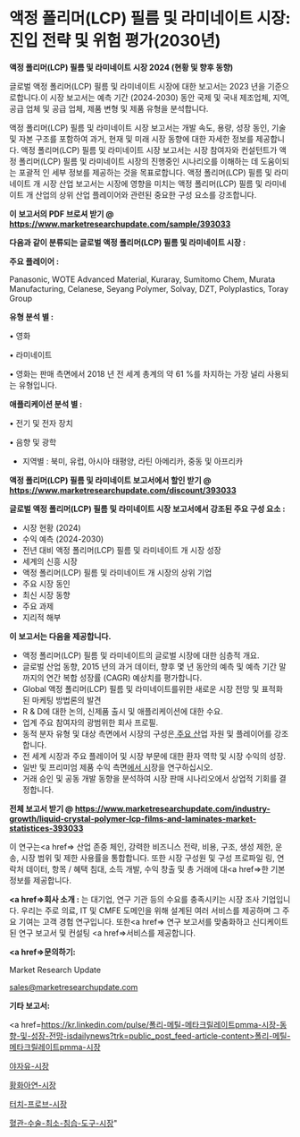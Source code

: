 # 액정 폴리머(LCP) 필름 및 라미네이트 시장: 진입 전략 및 위험 평가(2030년)

<strong>액정 폴리머(LCP) 필름 및 라미네이트 시장 2024 (현황 및 향후 동향)</strong>

글로벌 액정 폴리머(LCP) 필름 및 라미네이트 시장에 대한 보고서는 2023 년을 기준으로합니다.이 시장 보고서는 예측 기간 (2024-2030) 동안 국제 및 국내 제조업체, 지역, 공급 업체 및 공급 업체, 제품 변형 및 제품 유형을 분석합니다.

액정 폴리머(LCP) 필름 및 라미네이트 시장 보고서는 개발 속도, 용량, 성장 동인, 기술 및 자본 구조를 포함하여 과거, 현재 및 미래 시장 동향에 대한 자세한 정보를 제공합니다. 액정 폴리머(LCP) 필름 및 라미네이트 시장 보고서는 시장 참여자와 컨설턴트가 액정 폴리머(LCP) 필름 및 라미네이트 시장의 진행중인 시나리오를 이해하는 데 도움이되는 포괄적 인 세부 정보를 제공하는 것을 목표로합니다. 액정 폴리머(LCP) 필름 및 라미네이트 개 시장 산업 보고서는 시장에 영향을 미치는 액정 폴리머(LCP) 필름 및 라미네이트 개 산업의 상위 산업 플레이어와 관련된 중요한 구성 요소를 강조합니다.



<strong>이 보고서의 PDF 브로셔 받기 @ <a href=https://www.marketresearchupdate.com/sample/393033>https://www.marketresearchupdate.com/sample/393033</a></strong>



<strong>다음과 같이 분류되는 글로벌 액정 폴리머(LCP) 필름 및 라미네이트 시장 :</strong>



<strong>주요 플레이어 :</strong>

Panasonic, WOTE Advanced Material, Kuraray, Sumitomo Chem, Murata Manufacturing, Celanese, Seyang Polymer, Solvay, DZT, Polyplastics, Toray Group



<strong>유형 분석 별 :</strong>

• 영화

• 라미네이트

• 영화는 판매 측면에서 2018 년 전 세계 총계의 약 61 %를 차지하는 가장 널리 사용되는 유형입니다.



<strong>애플리케이션 분석 별 :</strong>

• 전기 및 전자 장치

• 음향 및 광학

<ul>
  <li>지역별 : 북미, 유럽, 아시아 태평양, 라틴 아메리카, 중동 및 아프리카</li>
</ul>


<strong>액정 폴리머(LCP) 필름 및 라미네이트 보고서에서 할인 받기 @ <a href=https://www.marketresearchupdate.com/discount/393033>https://www.marketresearchupdate.com/discount/393033</a></strong>



<strong>글로벌 액정 폴리머(LCP) 필름 및 라미네이트 시장 보고서에서 강조된 주요 구성 요소 :</strong>
<ul>
  <li>시장 현황 (2024)</li>
  <li>수익 예측 (2024-2030)</li>
  <li>전년 대비 액정 폴리머(LCP) 필름 및 라미네이트 개 시장 성장</li>
  <li>세계의 신흥 시장</li>
  <li>액정 폴리머(LCP) 필름 및 라미네이트 개 시장의 상위 기업</li>
  <li>주요 시장 동인</li>
  <li>최신 시장 동향</li>
  <li>주요 과제</li>
  <li>지리적 해부</li>
</ul>


<strong>이 보고서는 다음을 제공합니다.</strong>
<ul>
  <li>액정 폴리머(LCP) 필름 및 라미네이트의 글로벌 시장에 대한 심층적 개요.</li>
  <li>글로벌 산업 동향, 2015 년의 과거 데이터, 향후 몇 년 동안의 예측 및 예측 기간 말까지의 연간 복합 성장률 (CAGR) 예상치를 평가합니다.</li>
  <li>Global 액정 폴리머(LCP) 필름 및 라미네이트를위한 새로운 시장 전망 및 표적화 된 마케팅 방법론의 발견</li>
  <li>R &amp; D에 대한 논의, 신제품 출시 및 애플리케이션에 대한 수요.</li>
  <li>업계 주요 참여자의 광범위한 회사 프로필.</li>
  <li>동적 분자 유형 및 대상 측면에서 시장의 구성은<a href=> 주요 산</a>업 자원 및 플레이어를 강조합니다.</li>
  <li>전 세계 시장과 주요 플레이어 및 시장 부문에 대한 환자 역학 및 시장 수익의 성장.</li>
  <li>일반 및 프리미엄 제품 수익 측면<a href=>에서 시</a>장을 연구하십시오.</li>
  <li>거래 승인 및 공동 개발 동향을 분석하여 시장 판매 시나리오에서 상업적 기회를 결정합니다.</li>
</ul>



<strong>전체 보고서 받기 @ <a href=https://www.marketresearchupdate.com/industry-growth/liquid-crystal-polymer-lcp-films-and-laminates-market-statistices-393033>https://www.marketresearchupdate.com/industry-growth/liquid-crystal-polymer-lcp-films-and-laminates-market-statistices-393033</a></strong>

이 연구는<a href=> 산업 존중</a> 체인, 강력한 비즈니스 전략, 비용, 구조, 생성 제한, 운송, 시장 범위 및 제한 사용률을 통합합니다. 또한 시장 구성원 및 구성 프로파일 링, 연락처 데이터, 항목 / 혜택 침대, 소득 개발, 수익 창출 및 총 거래에 대<a href=>한 기본 </a>정보를 제공합니다.



<strong><a href=>회사 소</a>개 :</strong>
는 대기업, 연구 기관 등의 수요를 충족시키는 시장 조사 기업입니다. 우리는 주로 의료, IT 및 CMFE 도메인을 위해 설계된 여러 서비스를 제공하며 그 주요 기여는 고객 경험 연구입니다. 또한<a href=> 연구 보</a>고서를 맞춤화하고 신디케이트 된 연구 보고서 및 컨설팅 <a href=>서비스</a>를 제공합니다.



<strong><a href=>문의하기:</a></strong>

Market Research Update

sales@marketresearchupdate.com



<strong>기타 보고서:</strong>

<a href=https://kr.linkedin.com/pulse/폴리-메틸-메타크릴레이트pmma-시장-동향-및-성장-전망-isdailynews?trk=public_post_feed-article-content>폴리-메틸-메타크릴레이트pmma-시장</a>

<a href=https://www.linkedin.com/pulse/야자유-시장-세분화-연구-및-목표-고객2029년-survey-savvy-insights-360-analysis/>야자유-시장</a>

<a href=https://www.linkedin.com/pulse/황화아연-시장-동향-및-성장-전망-consumer-connection-chronicles-24--uehpf/>황화아연-시장</a>

<a href=https://www.linkedin.com/pulse/터치-프로브-시장-현재-및-미래-성장-2029-trend-tracking-tips-360-analysis-saxyf/>터치-프로브-시장</a>

<a href=https://www.linkedin.com/pulse/혈관-수술-최소-침습-도구-시장-동향-및-성장-전망-isdailynews-6jozc/>혈관-수술-최소-침습-도구-시장</a>"
